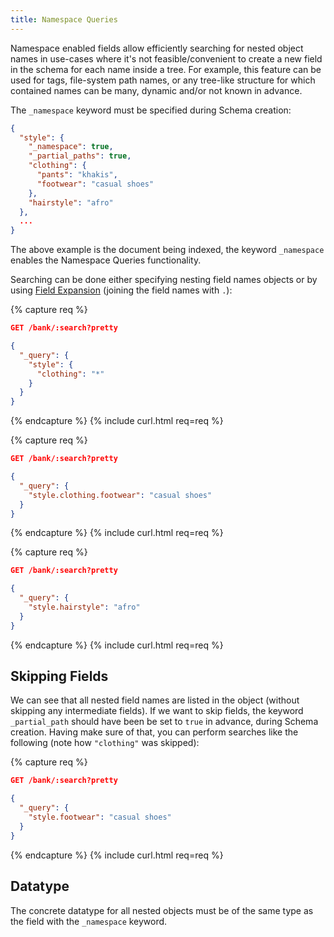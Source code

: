 ```yaml
---
title: Namespace Queries
---
```


Namespace enabled fields allow efficiently searching for nested object names
in use-cases where it's not feasible/convenient to create a new field in the
schema for each name inside a tree. For example, this feature can be used for
tags, file-system path names, or any tree-like structure for which contained
names can be many, dynamic and/or not known in advance.

The `_namespace` keyword must be specified during Schema creation:

```json
{
  "style": {
    "_namespace": true,
    "_partial_paths": true,
    "clothing": {
      "pants": "khakis",
      "footwear": "casual shoes"
    },
    "hairstyle": "afro"
  },
  ...
}
```

The above example is the document being indexed, the keyword `_namespace`
enables the Namespace Queries functionality.

Searching can be done either specifying nesting field names objects or by using
[Field Expansion](/docs/reference-guide/api/#field-expansion) (joining the field
names with `.`):

{% capture req %}

```json
GET /bank/:search?pretty

{
  "_query": {
    "style": {
      "clothing": "*"
    }
  }
}
```
{% endcapture %}
{% include curl.html req=req %}


{% capture req %}

```json
GET /bank/:search?pretty

{
  "_query": {
    "style.clothing.footwear": "casual shoes"
  }
}
```
{% endcapture %}
{% include curl.html req=req %}


{% capture req %}

```json
GET /bank/:search?pretty

{
  "_query": {
    "style.hairstyle": "afro"
  }
}
```
{% endcapture %}
{% include curl.html req=req %}

## Skipping Fields

We can see that all nested field names are listed in the object (without
skipping any intermediate fields). If we want to skip fields, the keyword
`_partial_path` should have been be set to `true` in advance, during Schema
creation. Having make sure of that, you can perform searches like the following
(note how `"clothing"` was skipped):

{% capture req %}

```json
GET /bank/:search?pretty

{
  "_query": {
    "style.footwear": "casual shoes"
  }
}
```
{% endcapture %}
{% include curl.html req=req %}


## Datatype

The concrete datatype for all nested objects must be of the same type as the
field with the `_namespace` keyword.
